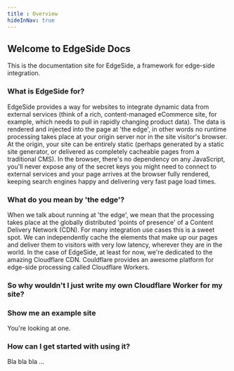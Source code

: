 ```yaml
---
title : Overview
hideInNav: true
---
```

## Welcome to EdgeSide Docs

This is the documentation site for EdgeSide, a framework for edge-side integration.

### What is EdgeSide for?

EdgeSide provides a way for websites to integrate dynamic data from external services (think of a rich, content-managed eCommerce site, for example, which needs to pull in rapidly changing product data). The data is rendered and injected into the page at 'the edge', in other words no runtime processing takes place at your origin server nor in the site visitor's browser. At the origin, your site can be entirely static (perhaps generated by a static site generator, or delivered as completely cacheable pages from a traditional CMS). In the browser, there's no dependency on any JavaScript, you'll never expose any of the secret keys you might need to connect to external services and your page arrives at the browser fully rendered, keeping search engines happy and delivering very fast page load times.

### What do you mean by 'the edge'?

When we talk about running at 'the edge', we mean that the processing takes place at the globally distributed 'points of presence' of a Content Delivery Network (CDN). For many integration use cases this is a sweet spot. We can independently cache the elements that make up our pages and deliver them to visitors with very low latency, wherever they are in the world. In the case of EdgeSide, at least for now, we're dedicated to the amazing Cloudflare CDN. Couldflare provides an awesome platform for edge-side processing called Cloudflare Workers.

### So why wouldn't I just write my own Cloudflare Worker for my site?



### Show me an example site
You're looking at one.

### How can I get started with using it?

Bla bla bla ...


